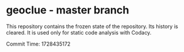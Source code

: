 # geoclue - master branch

This repository contains the frozen state of the repository.
Its history is cleared. It is used only for static code
analysis with Codacy.

Commit Time: 1728435172